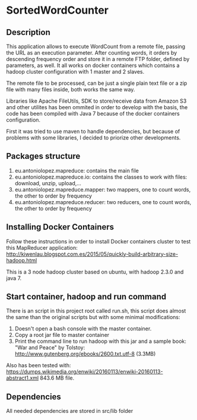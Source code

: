 # SortedWordCounter

## Description

This application allows to execute WordCount from a remote file, passing the URL as an execution 
parameter. After counting words, it orders by descending frequency order and store it in a remote FTP 
folder, defined by parameters, as well. It all works on docker containers which contains a hadoop cluster configuration with 1 master and 2 slaves.

The remote file to be processed, can be just a single plain text file or a zip file with many files
inside, both works the same way.

Libraries like Apache FileUtils, SDK to store/receive data from Amazon S3 and other utilites has been ommited in order to develop with the basis,
the code has been compiled with Java 7 because of the docker containers configuration.

First it was tried to use maven to handle dependencies, but because of problems with some libraries, I 
decided to priorize other developments.  

## Packages structure
1. eu.antoniolopez.mapreduce: contains the main file 
2. eu.antoniolopez.mapreduce.io: contains the classes to work with files: download, unzip, upload,...
3. eu.antoniolopez.mapreduce.mapper: two mappers, one to count words, the other to order by frequency
4. eu.antoniolopez.mapreduce.reducer: two reducers, one to count words, the other to order by frequency


## Installing Docker Containers

Follow these instructions in order to install Docker containers cluster to test this 
MapReducer application: http://kiwenlau.blogspot.com.es/2015/05/quickly-build-arbitrary-size-hadoop.html

This is a 3 node hadoop cluster based on ubuntu, with hadoop 2.3.0 and java 7.

## Start container, hadoop and run command

There is an script in this project root called run.sh, this script does almost the 
same than the original scripts but with some minimal modifications:

1. Doesn't open a bash console with the master container.
2. Copy a root jar file to master container
3. Print the command line to run hadoop with this jar and a sample book: "War and Peace" by Tolstoy: http://www.gutenberg.org/ebooks/2600.txt.utf-8 (3.3MB)

Also has been tested with: https://dumps.wikimedia.org/enwiki/20160113/enwiki-20160113-abstract1.xml 843.6 MB file.  



## Dependencies

All needed dependencies are stored in src/lib folder
